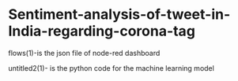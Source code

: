 # Sentiment-analysis-of-tweet-in-India-regarding-corona-tag
flows(1)-is the json file of node-red dashboard


untitled2(1)-  is the python code for the machine learning model

